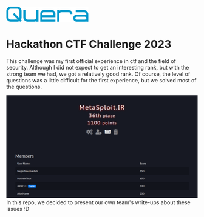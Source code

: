 ![quera](quera-logo.svg)
# Hackathon CTF Challenge 2023
This challenge was my first official experience in ctf and the field of security. Although I did not expect to get an interesting rank, but with the strong team we had, we got a relatively good rank.
Of course, the level of questions was a little difficult for the first experience, but we solved most of the questions.

![team-score](team-score.png)
In this repo, we decided to present our own team's write-ups about these issues :D



